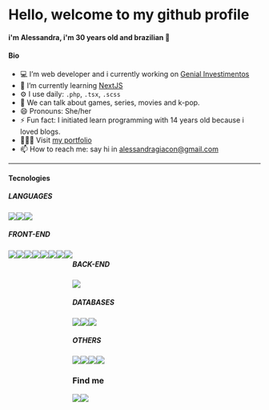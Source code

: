 # Hello, welcome to my github profile
#### i'm Alessandra, i'm 30 years old and brazilian 👋

#### Bio

- 💻 I’m web developer and i currently working on [Genial Investimentos](https://www.genialinvestimentos.com.br)
- 🌱 I’m currently learning [NextJS](https://nextjs.org/)
- ⚙️ I use daily: `.php`, `.tsx`, `.scss`
- 💬 We can talk about games, series, movies and k-pop.
- 😄 Pronouns: She/her
- ⚡ Fun fact: I initiated learn programming with 14 years old because i loved blogs.
- 👩🏻‍💻 Visit [my portfolio](https://alessandra.dev.br)
- 📫 How to reach me: say hi in <a href="mailto:alessandragiacon@gmail.com">alessandragiacon@gmail.com</a>
_________________________________________________

#### **Tecnologies**

##### **LANGUAGES**

<div style="display:flex; flex-wrap: wrap; align-items: flex-start;">
    <img src="https://img.shields.io/badge/-JavaScript-F7DF1E?logo=javascript&logoColor=white">
    <img src="https://img.shields.io/badge/-TypeScript-3178C6?logo=typescript&logoColor=white">
    <img src="https://img.shields.io/badge/-PHP-777bb4?logo=php&logoColor=white">
</div>

##### **FRONT-END**

<div style="display:flex; flex-wrap: wrap; align-items: flex-start;">
    <img src="https://img.shields.io/badge/-Bootstrap-7952B3?logo=bootstrap&logoColor=white">
    <img src="https://img.shields.io/badge/-CSS3-1572B6?logo=css3&logoColor=white">
    <img src="https://img.shields.io/badge/-HTML5-E34F26?logo=html5&logoColor=white">
    <img src="https://img.shields.io/badge/-Gulp-61DAFB?logo=gulp&logoColor=black">
    <img src="https://img.shields.io/badge/-ReactJs-61DAFB?logo=react&logoColor=black">
    <img src="https://img.shields.io/badge/-Next.js-000000?logo=next.js&logoColor=white">
    <img src="https://img.shields.io/badge/-sass-DB7093?logo=sass&logoColor=white">
    <img src="https://img.shields.io/badge/-styled%20components-DB7093?logo=styled-components&logoColor=white">
<div>

##### **BACK-END**
<div style="display:flex; flex-wrap: wrap; align-items: flex-start;">
    <img src="https://img.shields.io/badge/-Node.js-339933?logo=node.js&logoColor=white">
</div>

##### **DATABASES**
<div style="display:flex; flex-wrap: wrap; align-items: flex-start;">
    <img src="https://img.shields.io/badge/-ElasticSearch-005571?logo=elasticsearch&logoColor=white">    
    <img src="https://img.shields.io/badge/-MySQL-4479A1?logo=mysql&logoColor=white">
    <img src="https://img.shields.io/badge/-PostgreSQL-4169E1?logo=postgresql&logoColor=white">
</div>

##### **OTHERS**
<div style="display:flex; flex-wrap: wrap; align-items: flex-start;">
    <img src="https://img.shields.io/badge/-AWS-232F3E?logo=amazonaws&logoColor=white">
    <img src="https://img.shields.io/badge/-AzureDevops-232F3E?logo=azuredevops&logoColor=white">
    <img src="https://img.shields.io/badge/-Docker-2496ED?logo=docker&logoColor=white">
    <img src="https://img.shields.io/badge/-WordPress-4479A1?logo=wordpress&logoColor=white"/>
</div>

### Find me
<div style="display:flex; flex-wrap: wrap; align-items: flex-start;">
    <a href="https://www.behance.net/alessandragiacon" target="_blank"><img src="https://img.shields.io/badge/-Behance-2496ED?logo=behance&logoColor=white"></a>
    <a href="https://br.linkedin.com/in/alessandragiacon" target="_blank"><img src="https://img.shields.io/badge/-Linkedin-4479A1?logo=linkedin&logoColor=white"/></a>
</div>


